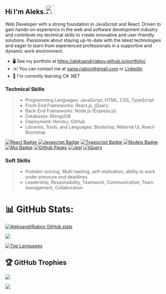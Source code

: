 ## Hi I'm Aleks.<img src="https://user-images.githubusercontent.com/1303154/88677602-1635ba80-d120-11ea-84d8-d263ba5fc3c0.gif" width="28px" height="28px" alt="hi">
Web Developer with a strong foundation in JavaScript and React. Driven to gain hands-on experience in the web and software development industry and contribute my technical skills to create innovative and user-friendly solutions. Passionate about staying up-to-date with the latest technologies and eager to learn from experienced professionals in a supportive and dynamic work environment.



- 🖥️  See my portfolio at https://aleksandrriabov.github.io/portfolio/
- ✉️  You can contact me at sania.riabov@gmail.com or [LinkedIn](https://www.linkedin.com/in/aleksandr-riabov/)
- 🧠  I'm currently learning C# .NET

### Technical Skills
> - Programming Languages: JavaScript, HTML, CSS, TypeScript
> - Front-End Frameworks: React.js, jQuery
> - Back-End Frameworks: Node.js (Express.js)
> - Databases:  MongoDB
> - Deployment: Heroku, GitHub
> - Libraries, Tools, and Languages: Bootstrap, Material Ui, React-Bootstrap


<!-- TODO: Make technologies links takes you to repositories -->

[![React Badge](https://img.shields.io/badge/-React-61DBFB?style=for-the-badge&labelColor=black&logo=react&logoColor=61DBFB)](#)
[![Javascript Badge](https://img.shields.io/badge/-Javascript-F0DB4F?style=for-the-badge&labelColor=black&logo=javascript&logoColor=F0DB4F)](#)
[![Typescript Badge](https://img.shields.io/badge/-Typescript-007acc?style=for-the-badge&labelColor=black&logo=typescript&logoColor=007acc)](#)
[![Nodejs Badge](https://img.shields.io/badge/-Nodejs-3C873A?style=for-the-badge&labelColor=black&logo=node.js&logoColor=3C873A)](#)
[![Mui Badge](https://img.shields.io/badge/Material%20UI-007FFF?style=for-the-badge&logo=mui&logoColor=white)](#)
[![Github Pages](https://img.shields.io/badge/GitHub%20Pages-222222?style=for-the-badge&logo=GitHub%20Pages&logoColor=white)](#)
[![Jest](https://img.shields.io/badge/Jest-C21325?style=for-the-badge&logo=jest&logoColor=white)](#)
[![jQuery](https://img.shields.io/badge/jQuery-0769AD?style=for-the-badge&logo=jquery&logoColor=white)](#)


### Soft Skills
> - Problem-solving, Multi-tasking, self-motivation, ability to work under pressure and deadlines
> - Leadership, Responsibility, Teamwork, Communication, Team management, Collaboration

# 📊 GitHub Stats:
<a href="http://www.github.com/AleksandrRiabov"><img src="https://github-readme-stats.vercel.app/api?username=AleksandrRiabov&show_icons=true&hide=&count_private=true&title_color=22c55e&text_color=ffffff&icon_color=22c55e&bg_color=181824&hide_border=true&show_icons=true" alt="AleksandrRiabov GitHub stats" /></a><br/>

![](https://github-readme-streak-stats.herokuapp.com/?user=AleksandrRiabov&theme=blueberry&hide_border=false)<br/>

<a href="https://github.com/AleksandrRiabov" align="left"><img src="https://github-readme-stats.vercel.app/api/top-langs/?username=AleksandrRiabov&langs_count=10&title_color=22c55e&text_color=ffffff&icon_color=22c55e&bg_color=181824&hide_border=true&locale=en&custom_title=Top%20%Languages" alt="Top Languages" /></a>

## 🏆 GitHub Trophies
![](https://github-profile-trophy.vercel.app/?username=AleksandrRiabov&theme=juicyfresh&no-frame=false&no-bg=false&margin-w=4)


[![](https://visitcount.itsvg.in/api?id=AleksandrRiabov&label=Profile%20Views&color=1&pretty=false)](https://visitcount.itsvg.in)

